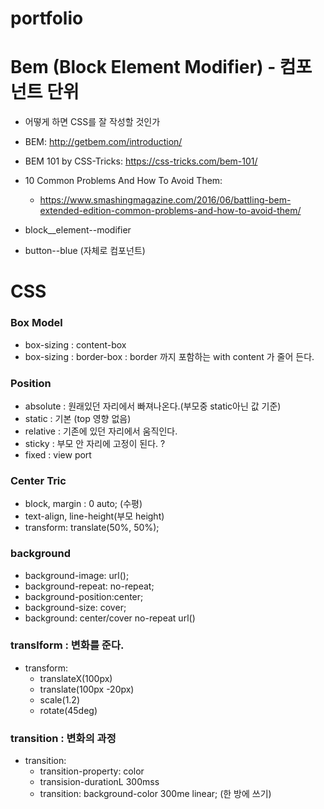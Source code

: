# portfolio

# Bem (Block Element Modifier) - 컴포넌트 단위

- 어떻게 하면 CSS를 잘 작성할 것인가
- BEM: http://getbem.com/introduction/
- BEM 101 by CSS-Tricks: https://css-tricks.com/bem-101/

- 10 Common Problems And How To Avoid Them:

  - https://www.smashingmagazine.com/2016/06/battling-bem-extended-edition-common-problems-and-how-to-avoid-them/

- block\_\_element--modifier
- button--blue (자체로 컴포넌트)

# CSS

### Box Model

- box-sizing : content-box
- box-sizing : border-box : border 까지 포함하는 with content 가 줄어 든다.

### Position

- absolute : 원래있던 자리에서 빠져나온다.(부모중 static아닌 값 기준)
- static : 기본 (top 영향 없음)
- relative : 기존에 있던 자리에서 움직인다.
- sticky : 부모 안 자리에 고정이 된다. ?
- fixed : view port

### Center Tric

- block, margin : 0 auto; (수평)
- text-align, line-height(부모 height)
- transform: translate(50%, 50%);

### background

- background-image: url();
- background-repeat: no-repeat;
- background-position:center;
- background-size: cover;
- background: center/cover no-repeat url()

### translform : 변화를 준다.

- transform:
  - translateX(100px)
  - translate(100px -20px)
  - scale(1.2)
  - rotate(45deg)

### transition : 변화의 과정

- transition:
  - transition-property: color
  - transision-durationL 300mss
  - transition: background-color 300me linear; (한 방에 쓰기)
